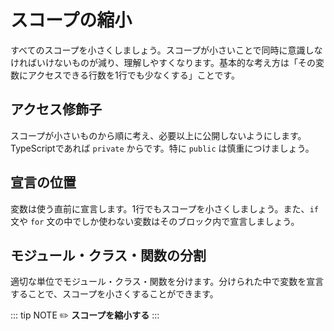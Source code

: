 # スコープの縮小

すべてのスコープを小さくしましょう。スコープが小さいことで同時に意識しなければいけないものが減り、理解しやすくなります。基本的な考え方は「その変数にアクセスできる行数を1行でも少なくする」ことです。

## アクセス修飾子

スコープが小さいものから順に考え、必要以上に公開しないようにします。TypeScriptであれば `private` からです。特に `public` は慎重につけましょう。

## 宣言の位置

変数は使う直前に宣言します。1行でもスコープを小さくしましょう。また、`if` 文や `for` 文の中でしか使わない変数はそのブロック内で宣言しましょう。

## モジュール・クラス・関数の分割

適切な単位でモジュール・クラス・関数を分けます。分けられた中で変数を宣言することで、スコープを小さくすることができます。

::: tip NOTE
:pencil2: **スコープを縮小する**
:::
